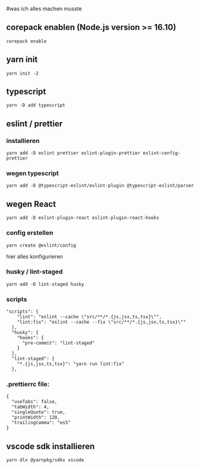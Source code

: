 #was ich alles machen musste

## corepack enablen (Node.js version >= 16.10)

```shell
corepack enable
```

## yarn init

```shell
yarn init -2
```

## typescript

```shell
yarn -D add typescript
```

## eslint / prettier

### installieren

```shell
yarn add -D eslint prettier eslint-plugin-prettier eslint-config-prettier
```

### wegen typescript

```shell
yarn add -D @typescript-eslint/eslint-plugin @typescript-eslint/parser
```

## wegen React

```shell
yarn add -D eslint-plugin-react eslint-plugin-react-hooks
```

### config erstellen

```shell
yarn create @eslint/config
```

hier alles konfigurieren

### husky / lint-staged

```shell
yarn add -D lint-staged husky
```

### scripts

```shell
"scripts": {
    "lint": "eslint --cache \"src/**/*.{js,jsx,ts,tsx}\"",
    "lint:fix": "eslint --cache --fix \"src/**/*.{js,jsx,ts,tsx}\""
  },
  "husky": {
    "hooks": {
      "pre-commit": "lint-staged"
    }
  },
  "lint-staged": {
    "*.{js,jsx,ts,tsx}": "yarn run lint:fix"
  },
```

### .prettierrc file:

```shell
{
  "useTabs": false,
  "tabWidth": 4,
  "singleQuote": true,
  "printWidth": 120,
  "trailingComma": "es5"
}
```
## vscode sdk installieren

```shell
yarn dlx @yarnpkg/sdks vscode
```
